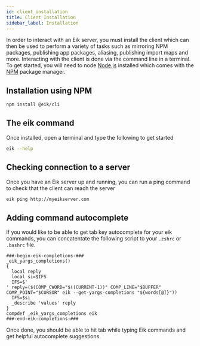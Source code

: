 ```yaml
---
id: client_installation
title: Client Installation
sidebar_label: Installation
---
```


In order to interact with an Eik server, you must install the client which can then be used to perform a variety of tasks such as mirroring NPM packages, publishing app packages, aliasing, publishing import maps and more. Interacting with the client is done via the command line in a terminal. To get started, you will need to node [Node.js](https://nodejs.org/en/) installed which comes with the [NPM](npmjs.com) package manager.

## Installation using NPM

```sh
npm install @eik/cli
```

## The eik command

Once installed, open a terminal and type the following to get started

```sh
eik --help
```

## Checking connection to a server

Once you have an Eik server up and running, you can run a ping command to check that the client can reach the server

```sh
eik ping http://myeikserver.com
```

## Adding command autocomplete

If you would like to be able to get tab key autocomplete for your eik commands, you can concatentate the following script to your `.zshrc` or `.bashrc` file.

```
###-begin-eik-completions-###
_eik_yargs_completions()
{
  local reply
  local si=$IFS
  IFS=$'
' reply=($(COMP_CWORD="$((CURRENT-1))" COMP_LINE="$BUFFER" COMP_POINT="$CURSOR" eik --get-yargs-completions "${words[@]}"))
  IFS=$si
  _describe 'values' reply
}
compdef _eik_yargs_completions eik
###-end-eik-completions-###
```

Once done, you should be able to hit tab while typing Eik commands and get helpful autocomplete suggestions.